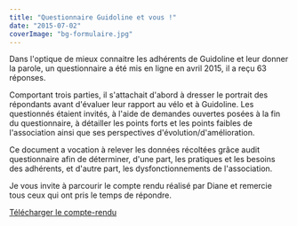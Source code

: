 ```yaml
---
title: "Questionnaire Guidoline et vous !"
date: "2015-07-02"
coverImage: "bg-formulaire.jpg"
---
```


Dans l'optique de mieux connaitre les adhérents de Guidoline et leur donner la parole, un questionnaire a été mis en ligne en avril 2015, il a reçu 63 réponses.

Comportant trois parties, il s'attachait d'abord à dresser le portrait des répondants avant d'évaluer leur rapport au vélo et à Guidoline. Les questionnés étaient invités, à l'aide de demandes ouvertes posées à la fin du questionnaire, à détailler les points forts et les points faibles de l'association ainsi que ses perspectives d'évolution/d'amélioration.

Ce document a vocation à relever les données récoltées grâce audit questionnaire afin de déterminer, d'une part, les pratiques et les besoins des adhérents, et d'autre part, les dysfonctionnements de l'association.

Je vous invite à parcourir le compte rendu réalisé par Diane et remercie tous ceux qui ont pris le temps de répondre.

[Télécharger le compte-rendu](http://www.guidoline.com/wp-content/uploads/2015/07/Guidoline-et-vous.pdf)
